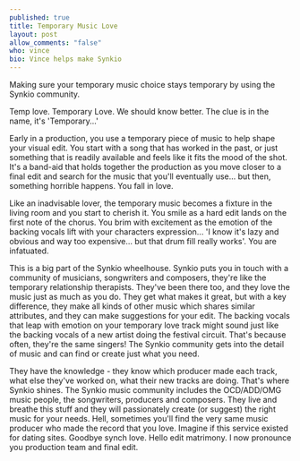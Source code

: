 ```yaml
---
published: true
title: Temporary Music Love
layout: post
allow_comments: "false"
who: vince
bio: Vince helps make Synkio
---
```


Making sure your temporary music choice stays temporary by using the Synkio community<!--excerpt-->.

Temp love. Temporary Love. We should know better. The clue is in the name, it's 'Temporary...'

Early in a production, you use a temporary piece of music to help shape your visual edit. You start with a song that has worked in the past, or just something that is readily available and feels like it fits the mood of the shot. It's a band-aid that holds together the production as you move closer to a final edit and search for the music that you'll eventually use... but then, something horrible happens. You fall in love.  

Like an inadvisable lover, the temporary music becomes a fixture in the living room and you start to cherish it. You smile as a hard edit lands on the first note of the chorus. You brim with excitement as the emotion of the backing vocals lift with your characters expression... 'I know it's lazy and obvious and way too expensive... but that drum fill really works'. You are infatuated. 

This is a big part of the Synkio wheelhouse. Synkio puts you in touch with a community of musicians, songwriters and composers, they're like the temporary relationship therapists. They've been there too, and they love the music just as much as you do. They get what makes it great, but with a key difference, they make all kinds of other music which shares similar attributes, and they can make suggestions for your edit. The backing vocals that leap with emotion on your temporary love track might sound just like the backing vocals of a new artist doing the festival circuit. That's because often, they're the same singers! The Synkio community gets into the detail of music and can find or create just what you need.

They have the knowledge - they know which producer made each track, what else they've worked on, what their new tracks are doing. That's where Synkio shines. The Synkio music community includes the OCD/ADD/OMG music people, the songwriters, producers and composers. They live and breathe this stuff and they will passionately create (or suggest) the right music for your needs. Hell, sometimes you'll find the very same music producer who made the record that you love. Imagine if this service existed for dating sites. Goodbye synch love. Hello edit matrimony. I now pronounce you production team and final edit.

